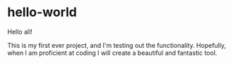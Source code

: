 # hello-world

Hello all!

This is my first ever project, and I'm testing out the functionality. Hopefully, when I am proficient at coding I will create a beautiful and fantastic tool.
